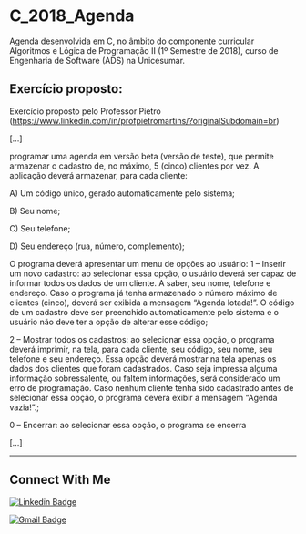 # C_2018_Agenda

Agenda desenvolvida em C, no âmbito do componente curricular Algoritmos e Lógica de Programação II (1º Semestre de 2018), curso de Engenharia de Software (ADS) na Unicesumar.

## Exercício proposto:

Exercício proposto pelo Professor Pietro (https://www.linkedin.com/in/profpietromartins/?originalSubdomain=br) 

[...] 

programar uma agenda em versão beta (versão de teste), que permite armazenar o cadastro de, no máximo, 5 (cinco) clientes por vez. A aplicação deverá armazenar, para cada cliente:

A) Um código único, gerado automaticamente pelo sistema;

B) Seu nome;

C) Seu telefone;

D) Seu endereço (rua, número, complemento);

O programa deverá apresentar um menu de opções ao usuário:
1 – Inserir um novo cadastro: ao selecionar essa opção, o usuário deverá ser capaz de informar todos os dados de um cliente. A saber, seu nome, telefone e endereço. Caso o programa já tenha armazenado o número máximo de clientes (cinco), deverá ser exibida a mensagem “Agenda lotada!”. O código de um cadastro deve ser preenchido automaticamente pelo sistema e o usuário não deve ter a opção de alterar esse código;

2 – Mostrar todos os cadastros: ao selecionar essa opção, o programa deverá imprimir, na tela, para cada cliente, seu código, seu nome, seu telefone e seu endereço. Essa opção deverá mostrar na tela apenas os dados dos clientes que foram cadastrados. Caso seja impressa alguma informação sobressalente, ou faltem informações, será considerado um erro de programação. Caso nenhum cliente tenha sido cadastrado antes de selecionar essa opção, o programa deverá exibir a mensagem “Agenda vazia!”.;

0 – Encerrar: ao selecionar essa opção, o programa se encerra

[...] 

---

## Connect With Me

[![Linkedin Badge](https://img.shields.io/badge/-LinkedIn-blue?style=flat-square&logo=Linkedin&logoColor=white&link=https:https://www.linkedin.com/in/eduardo-w-ungefehr-838226101/)](https://www.linkedin.com/in/eduardo-w-ungefehr-838226101/)

[![Gmail Badge](https://img.shields.io/badge/-Gmail-c14438?style=flat-square&logo=Gmail&logoColor=white&link=mailto:eduardowubr@gmail.com)](mailto:eduardowubr@gmail.com)
